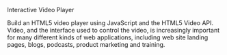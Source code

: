 Interactive Video Player 

Build an HTML5 video player using JavaScript and the HTML5 Video API. Video, and the interface used to control the video, is increasingly important for many different kinds of web applications, including web site landing pages, blogs, podcasts, product marketing and training.
